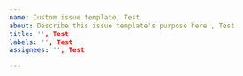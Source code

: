 ```yaml
---
name: Custom issue template, Test
about: Describe this issue template's purpose here., Test
title: '', Test
labels: '', Test
assignees: '', Test

---
```



